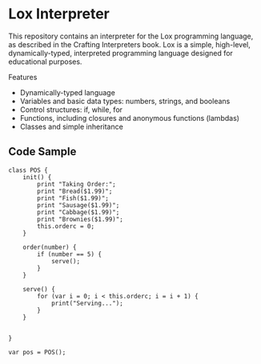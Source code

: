 # Lox Interpreter

This repository contains an interpreter for the Lox programming language, as described in the Crafting Interpreters book. Lox is a simple, high-level, dynamically-typed, interpreted programming language designed for educational purposes.

Features
- Dynamically-typed language
- Variables and basic data types: numbers, strings, and booleans
- Control structures: if, while, for
- Functions, including closures and anonymous functions (lambdas)
- Classes and simple inheritance

## Code Sample
```
class POS {
    init() {
        print "Taking Order:";
        print "Bread($1.99)";
        print "Fish($1.99)";
        print "Sausage($1.99)";
        print "Cabbage($1.99)";
        print "Brownies($1.99)";
        this.orderc = 0;
    }

    order(number) {
        if (number == 5) {
            serve();
        }
    }

    serve() {
        for (var i = 0; i < this.orderc; i = i + 1) {
            print("Serving...");
        }
    }


}

var pos = POS();
```